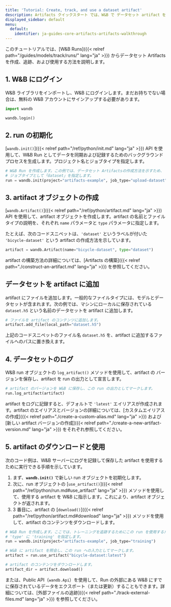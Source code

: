 ```yaml
---
title: 'Tutorial: Create, track, and use a dataset artifact'
description: Artifacts クイックスタート では、W&B で データセット artifact を作成、追跡、使用する方法を紹介します。
displayed_sidebar: default
menu:
  default:
    identifier: ja-guides-core-artifacts-artifacts-walkthrough
---
```


このチュートリアルでは、[W&B Runs]({{< relref path="/guides/models/track/runs/" lang="ja" >}}) からデータセット Artifactsを作成、追跡、および使用する方法を説明します。

## 1. W&B にログイン

W&B ライブラリをインポートし、W&B にログインします。まだお持ちでない場合は、無料の W&B アカウントにサインアップする必要があります。

```python
import wandb

wandb.login()
```

## 2. run の初期化

[`wandb.init()`]({{< relref path="/ref/python/init.md" lang="ja" >}}) API を使用して、W&B Run としてデータを同期および記録するためのバックグラウンド プロセスを生成します。プロジェクト名とジョブタイプを指定します。

```python
# W&B Run を作成します。この例では、データセット Artifactsの作成方法を示すため、
# ジョブタイプとして「dataset」を指定します。
run = wandb.init(project="artifacts-example", job_type="upload-dataset")
```

## 3. artifact オブジェクトの作成

[`wandb.Artifact()`]({{< relref path="/ref/python/artifact.md" lang="ja" >}}) API を使用して、artifact オブジェクトを作成します。artifact の名前とファイルタイプの説明を、それぞれ `name` パラメータと `type` パラメータに指定します。

たとえば、次のコードスニペットは、`'dataset'` というラベルが付いた `'bicycle-dataset'` という artifact の作成方法を示しています。

```python
artifact = wandb.Artifact(name="bicycle-dataset", type="dataset")
```

artifact の構築方法の詳細については、[Artifacts の構築]({{< relref path="./construct-an-artifact.md" lang="ja" >}}) を参照してください。

## データセットを artifact に追加

artifact にファイルを追加します。一般的なファイルタイプには、モデルとデータセットが含まれます。次の例では、マシンにローカルに保存されている `dataset.h5` という名前のデータセットを artifact に追加します。

```python
# ファイルを artifact のコンテンツに追加します。
artifact.add_file(local_path="dataset.h5")
```

上記のコードスニペットのファイル名 `dataset.h5` を、artifact に追加するファイルへのパスに置き換えます。

## 4. データセットのログ

W&B run オブジェクトの `log_artifact()` メソッドを使用して、artifact の バージョンを保存し、artifact を run の出力として宣言します。

```python
# artifact のバージョンを W&B に保存し、この run の出力としてマークします。
run.log_artifact(artifact)
```

artifact をログに記録すると、デフォルトで `'latest'` エイリアスが作成されます。artifact のエイリアスとバージョンの詳細については、[カスタムエイリアスの作成]({{< relref path="./create-a-custom-alias.md" lang="ja" >}}) および [新しい artifact バージョンの作成]({{< relref path="./create-a-new-artifact-version.md" lang="ja" >}}) をそれぞれ参照してください。

## 5. artifact のダウンロードと使用

次のコード例は、W&B サーバーにログを記録して保存した artifact を使用するために実行できる手順を示しています。

1. まず、**`wandb.init()`** で新しい run オブジェクトを初期化します。
2. 次に、run オブジェクトの [`use_artifact()`]({{< relref path="/ref/python/run.md#use_artifact" lang="ja" >}}) メソッドを使用して、使用する artifact を W&B に指示します。これにより、artifact オブジェクトが返されます。
3. 3 番目に、artifact の [`download()`]({{< relref path="/ref/python/artifact.md#download" lang="ja" >}}) メソッドを使用して、artifact のコンテンツをダウンロードします。

```python
# W&B Run を作成します。ここでは、トレーニングを追跡するためにこの run を使用するため、
# 'type' に 'training' を指定します。
run = wandb.init(project="artifacts-example", job_type="training")

# W&B に artifact を照会し、この run への入力としてマークします。
artifact = run.use_artifact("bicycle-dataset:latest")

# artifact のコンテンツをダウンロードします。
artifact_dir = artifact.download()
```

または、Public API（`wandb.Api`）を使用して、Run の外部にある W&B にすでに保存されているデータをエクスポート（または更新）することもできます。詳細については、[外部ファイルの追跡]({{< relref path="./track-external-files.md" lang="ja" >}}) を参照してください。
